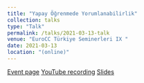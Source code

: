 ```yaml
---
title: "Yapay Öğrenmede Yorumlanabilirlik"
collection: talks
type: "Talk"
permalink: /talks/2021-03-13-talk
venue: "EuroCC Türkiye Seminerleri IX "
date: 2021-03-13
location: "(online)"
---
```


[Event page](https://indico.truba.gov.tr/event/23/) [YouTube recording](https://www.youtube.com/watch?v=b-kjs6iD9Ic) [Slides](https://indico.truba.gov.tr/event/23/attachments/67/176/%C4%B0lker_Birbil.pdf)
